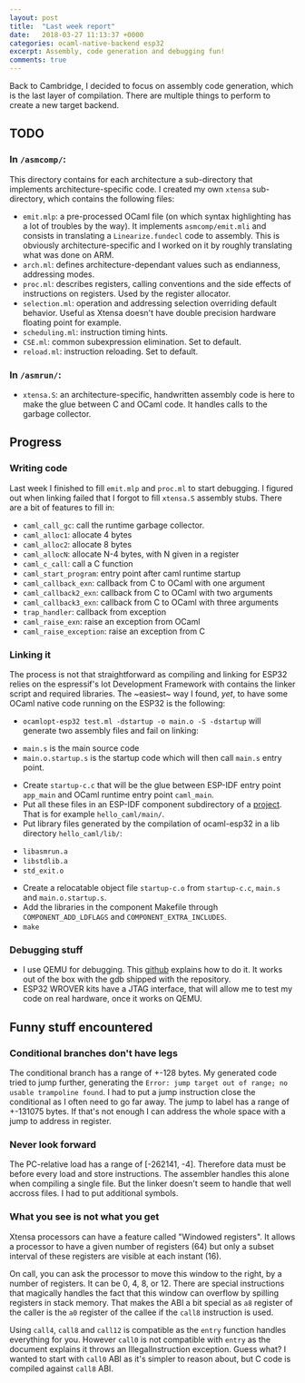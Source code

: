```yaml
---
layout: post
title:  "Last week report"
date:   2018-03-27 11:13:37 +0000
categories: ocaml-native-backend esp32
excerpt: Assembly, code generation and debugging fun!
comments: true
---
```



Back to Cambridge, I decided to focus on assembly code generation, which is the last layer of compilation. 
There are multiple things to perform to create a new target backend. 

## TODO

### In `/asmcomp/`:

This directory contains for each architecture a sub-directory that implements architecture-specific code. I created my own `xtensa` sub-directory, which contains the following files:

* `emit.mlp`: a pre-processed OCaml file (on which syntax highlighting has a lot of troubles by the way). It implements `asmcomp/emit.mli` and consists in translating a `Linearize.fundecl` code to assembly. This is obviously architecture-specific and I worked on it by roughly translating what was done on ARM. 
* `arch.ml`: defines architecture-dependant values such as endianness, addressing modes. 
* `proc.ml`: describes registers, calling conventions and the side effects of instructions on registers. Used by the register allocator. 
* `selection.ml`: operation and addressing selection overriding default behavior. Useful as Xtensa doesn't have double precision hardware floating point for example. 
* `scheduling.ml`: instruction timing hints.
* `CSE.ml`: common subexpression elimination. Set to default.
* `reload.ml`: instruction reloading. Set to default.

### In `/asmrun/`:

* `xtensa.S`: an architecture-specific, handwritten assembly code is here to make the glue between C and OCaml code. It handles calls to the garbage collector. 


## Progress 

### Writing code

Last week I finished to fill `emit.mlp` and `proc.ml` to start debugging. I figured out when linking failed that I forgot to fill `xtensa.S` assembly stubs. 
There are a bit of features to fill in:

* `caml_call_gc`: call the runtime garbage collector. 
* `caml_alloc1`: allocate 4 bytes
* `caml_alloc2`: allocate 8 bytes
* `caml_allocN`: allocate N-4 bytes, with N given in a register
* `caml_c_call`: call a C function 
* `caml_start_program`: entry point after caml runtime startup
* `caml_callback_exn`: callback from C to OCaml with one argument
* `caml_callback2_exn`: callback from C to OCaml with two arguments
* `caml_callback3_exn`: callback from C to OCaml with three arguments
* `trap_handler`: callback from exception
* `caml_raise_exn`: raise an exception from OCaml
* `caml_raise_exception`: raise an exception from C

### Linking it

The process is not that straightforward as compiling and linking for ESP32 relies on the espressif's Iot Development Framework with contains the linker script and required libraries. The ~easiest~ way I found, *yet*, to have some OCaml native code running on the ESP32 is the following:

* `ocamlopt-esp32 test.ml -dstartup -o main.o -S -dstartup` will generate two assembly files and fail on linking:
- `main.s` is the main source code
- `main.o.startup.s` is the startup code which will then call `main.s` entry point. 
* Create `startup-c.c` that will be the glue between ESP-IDF entry point `app_main` and OCaml runtime entry point `caml_main`.
* Put all these files in an ESP-IDF component subdirectory of a [project](https://github.com/espressif/esp-idf/tree/2935e95/examples/get-started/hello_world). That is for example `hello_caml/main/`. 
* Put library files generated by the compilation of ocaml-esp32 in a lib directory `hello_caml/lib/`:
- `libasmrun.a`
- `libstdlib.a`
- `std_exit.o` 
* Create a relocatable object file `startup-c.o` from `startup-c.c`, `main.s` and `main.o.startup.s`. 
* Add the libraries in the component Makefile through `COMPONENT_ADD_LDFLAGS` and `COMPONENT_EXTRA_INCLUDES`.
* `make`

### Debugging stuff

* I use QEMU for debugging. This [github](https://github.com/Ebiroll/qemu_esp32) explains how to do it. It works out of the box with the gdb shipped with the repository. 
* ESP32 WROVER kits have a JTAG interface, that will allow me to test my code on real hardware, once it works on QEMU. 

## Funny stuff encountered

### Conditional branches don't have legs

The conditional branch has a range of +-128 bytes. My generated code tried to jump further, generating the `Error: jump target out of range; no usable trampoline found`. I had to put a jump instruction close the conditional as I often need to go far away. The jump to label has a range of +-131075 bytes. If that's not enough I can address the whole space with a jump to address in register. 

### Never look forward

The PC-relative load has a range of [-262141, -4]. Therefore data must be before every load and store instructions. The assembler handles this alone when compiling a single file. But the linker doesn't seem to handle that well accross files. I had to put additional symbols.

### What you see is not what you get

Xtensa processors can have a feature called "Windowed registers". It allows a processor to have a given number of registers (64) but only a subset interval of these registers are visible at each instant (16). 

On call, you can ask the processor to move this window to the right, by a number of registers. It can be 0, 4, 8, or 12. There are special instructions that magically handles the fact that this window can overflow by spilling registers in stack memory. 
That makes the ABI a bit special as `a8` register of the caller is the `a0` register of the callee if the `call8` instruction is used. 

Using `call4`, `call8` and `call12` is compatible as the `entry` function handles everything for you. However `call0` is not compatible with `entry` as the document explains it throws an IllegalInstruction exception. Guess what? I wanted to start with `call0` ABI as it's simpler to reason about, but C code is compiled against `call8` ABI. 


